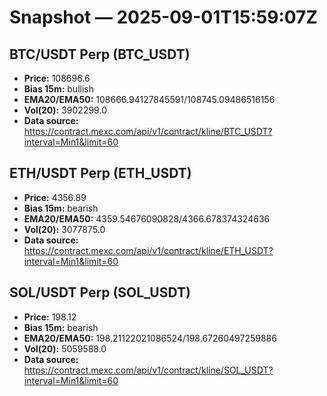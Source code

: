 # Snapshot — 2025-09-01T15:59:07Z

## BTC/USDT Perp (BTC_USDT)
- **Price:** 108696.6
- **Bias 15m:** bullish
- **EMA20/EMA50:** 108666.94127845591/108745.09486516156
- **Vol(20):** 3902299.0
- **Data source:** https://contract.mexc.com/api/v1/contract/kline/BTC_USDT?interval=Min1&limit=60

## ETH/USDT Perp (ETH_USDT)
- **Price:** 4356.89
- **Bias 15m:** bearish
- **EMA20/EMA50:** 4359.54676090828/4366.678374324636
- **Vol(20):** 3077875.0
- **Data source:** https://contract.mexc.com/api/v1/contract/kline/ETH_USDT?interval=Min1&limit=60

## SOL/USDT Perp (SOL_USDT)
- **Price:** 198.12
- **Bias 15m:** bearish
- **EMA20/EMA50:** 198.21122021086524/198.67260497259886
- **Vol(20):** 5059588.0
- **Data source:** https://contract.mexc.com/api/v1/contract/kline/SOL_USDT?interval=Min1&limit=60
